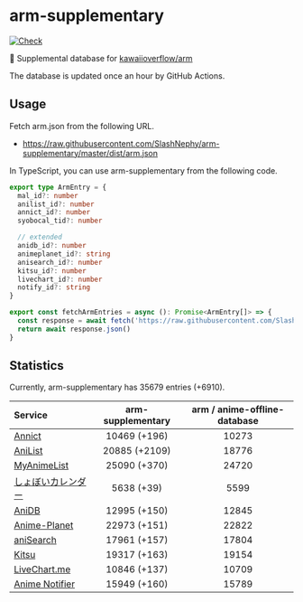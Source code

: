 # arm-supplementary

[![Check](https://github.com/SlashNephy/arm-supplementary/actions/workflows/check-node.yml/badge.svg)](https://github.com/SlashNephy/arm-supplementary/actions/workflows/check-node.yml)

💊 Supplemental database for [kawaiioverflow/arm](https://github.com/kawaiioverflow/arm)

The database is updated once an hour by GitHub Actions.

## Usage

Fetch arm.json from the following URL.

- https://raw.githubusercontent.com/SlashNephy/arm-supplementary/master/dist/arm.json

In TypeScript, you can use arm-supplementary from the following code.

```TypeScript
export type ArmEntry = {
  mal_id?: number
  anilist_id?: number
  annict_id?: number
  syobocal_tid?: number

  // extended
  anidb_id?: number
  animeplanet_id?: string
  anisearch_id?: number
  kitsu_id?: number
  livechart_id?: number
  notify_id?: string
}

export const fetchArmEntries = async (): Promise<ArmEntry[]> => {
  const response = await fetch('https://raw.githubusercontent.com/SlashNephy/arm-supplementary/master/dist/arm.json')
  return await response.json()
}
```

## Statistics

Currently, arm-supplementary has 35679 entries (+6910).

| Service                                     | arm-supplementary | arm / anime-offline-database |
| :------------------------------------------ | :---------------: | :--------------------------: |
| [Annict](https://annict.com)                |   10469 (+196)    |            10273             |
| [AniList](https://anilist.co)               |   20885 (+2109)   |            18776             |
| [MyAnimeList](https://myanimelist.net)      |   25090 (+370)    |            24720             |
| [しょぼいカレンダー](https://cal.syoboi.jp) |    5638 (+39)     |             5599             |
| [AniDB](https://anidb.net)                  |   12995 (+150)    |            12845             |
| [Anime-Planet](https://anime-planet.com)    |   22973 (+151)    |            22822             |
| [aniSearch](https://anisearch.com)          |   17961 (+157)    |            17804             |
| [Kitsu](https://kitsu.io)                   |   19317 (+163)    |            19154             |
| [LiveChart.me](https://livechart.me)        |   10846 (+137)    |            10709             |
| [Anime Notifier](https://notify.moe)        |   15949 (+160)    |            15789             |
